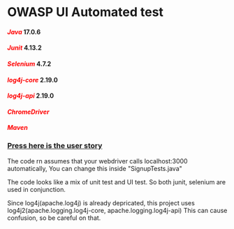 # OWASP UI Automated test
#### <span style="color:red">**_Java_**</span> 17.0.6 
#### <span style="color:red">**_Junit_**</span> 4.13.2
#### <span style="color:red">**_Selenium_**</span> 4.7.2
#### <span style="color:red">**_log4j-core_**</span> 2.19.0
#### <span style="color:red">**_log4j-api_**</span> 2.19.0
#### <span style="color:red">**_ChromeDriver_**</span>
#### <span style="color:red">**_Maven_**</span>

### [Press here is the user story](https://docs.google.com/document/d/15AtmaEBx13mbZ20gWvyGI3bD-8X_y5TKu176OXcMesE/edit?usp=sharing)

The code rn assumes that your webdriver calls localhost:3000 automatically, 
You can change this inside "SignupTests.java"

The code looks like a mix of unit test and UI test. So both junit, selenium are used in conjunction.

Since log4j(apache.log4j) is already depricated, this project uses log4j2(apache.logging.log4j-core, apache.logging.log4j-api)
This can cause confusion, so be careful on that.